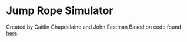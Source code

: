 # Jump Rope Simulator
Created by Caitlin Chapdelaine and John Eastman
Based on code found [here](https://github.com/schellingb/WiiBalanceScale).

